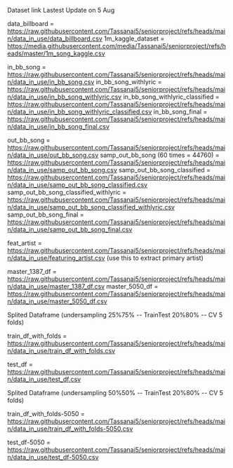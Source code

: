 Dataset link Lastest Update on 5 Aug

data_billboard = https://raw.githubusercontent.com/Tassanai5/seniorproject/refs/heads/main/data_in_use/data_billboard.csv
1m_kaggle_dataset = https://media.githubusercontent.com/media/Tassanai5/seniorproject/refs/heads/master/1m_song_kaggle.csv

in_bb_song = https://raw.githubusercontent.com/Tassanai5/seniorproject/refs/heads/main/data_in_use/in_bb_song.csv
in_bb_song_withlyric = https://raw.githubusercontent.com/Tassanai5/seniorproject/refs/heads/main/data_in_use/in_bb_song_withlyric.csv
in_bb_song_withlyric_classified = https://raw.githubusercontent.com/Tassanai5/seniorproject/refs/heads/main/data_in_use/in_bb_song_withlyric_classified.csv
in_bb_song_final = https://raw.githubusercontent.com/Tassanai5/seniorproject/refs/heads/main/data_in_use/in_bb_song_final.csv

out_bb_song = https://raw.githubusercontent.com/Tassanai5/seniorproject/refs/heads/main/data_in_use/out_bb_song.csv
samp_out_bb_song (60 times = 44760) = https://raw.githubusercontent.com/Tassanai5/seniorproject/refs/heads/main/data_in_use/samp_out_bb_song.csv
samp_out_bb_song_classified = https://raw.githubusercontent.com/Tassanai5/seniorproject/refs/heads/main/data_in_use/samp_out_bb_song_classified.csv
samp_out_bb_song_classified_withlyric = https://raw.githubusercontent.com/Tassanai5/seniorproject/refs/heads/main/data_in_use/samp_out_bb_song_classified_withlyric.csv
samp_out_bb_song_final = https://raw.githubusercontent.com/Tassanai5/seniorproject/refs/heads/main/data_in_use/samp_out_bb_song_final.csv

feat_artist = https://raw.githubusercontent.com/Tassanai5/seniorproject/refs/heads/main/data_in_use/featuring_artist.csv (use this to extract primary artist)

master_1387_df = https://raw.githubusercontent.com/Tassanai5/seniorproject/refs/heads/main/data_in_use/master_1387_df.csv
master_5050_df = https://raw.githubusercontent.com/Tassanai5/seniorproject/refs/heads/main/data_in_use/master_5050_df.csv





Splited Dataframe (undersampling 25%75% -- TrainTest 20%80% -- CV 5 folds)

train_df_with_folds = https://raw.githubusercontent.com/Tassanai5/seniorproject/refs/heads/main/data_in_use/train_df_with_folds.csv

test_df = https://raw.githubusercontent.com/Tassanai5/seniorproject/refs/heads/main/data_in_use/test_df.csv

Splited Dataframe (undersampling 50%50% -- TrainTest 20%80% -- CV 5 folds)

train_df_with_folds-5050 = https://raw.githubusercontent.com/Tassanai5/seniorproject/refs/heads/main/data_in_use/train_df_with_folds-5050.csv

test_df-5050 = https://raw.githubusercontent.com/Tassanai5/seniorproject/refs/heads/main/data_in_use/test_df-5050.csv

